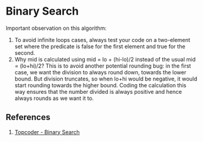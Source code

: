 # Binary Search
Important observation on this algorithm:
1. To avoid infinite loops cases, always test your code on a two-element set where the predicate is false for the first element and true for the second.
2. Why mid is calculated using mid = lo + (hi-lo)/2 instead of the usual mid = (lo+hi)/2? This is to avoid another potential rounding bug: in the first case, we want the division to always round down, towards the lower bound. But division truncates, so when lo+hi would be negative, it would start rounding towards the higher bound. Coding the calculation this way ensures that the number divided is always positive and hence always rounds as we want it to.

## References
1. [Topcoder - Binary Search](https://www.topcoder.com/thrive/articles/Binary%20Search)
